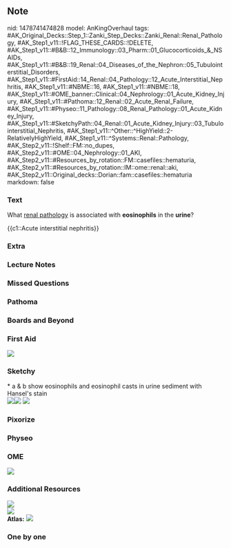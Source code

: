 ## Note
nid: 1478741474828
model: AnKingOverhaul
tags: #AK_Original_Decks::Step_1::Zanki_Step_Decks::Zanki_Renal::Renal_Pathology, #AK_Step1_v11::!FLAG_THESE_CARDS::!DELETE, #AK_Step1_v11::#B&B::12_Immunology::03_Pharm::01_Glucocorticoids_&_NSAIDs, #AK_Step1_v11::#B&B::19_Renal::04_Diseases_of_the_Nephron::05_Tubulointerstitial_Disorders, #AK_Step1_v11::#FirstAid::14_Renal::04_Pathology::12_Acute_Interstitial_Nephritis, #AK_Step1_v11::#NBME::16, #AK_Step1_v11::#NBME::18, #AK_Step1_v11::#OME_banner::Clinical::04_Nephrology::01_Acute_Kidney_Injury, #AK_Step1_v11::#Pathoma::12_Renal::02_Acute_Renal_Failure, #AK_Step1_v11::#Physeo::11_Pathology::08_Renal_Pathology::01_Acute_Kidney_Injury, #AK_Step1_v11::#SketchyPath::04_Renal::01_Acute_Kidney_Injury::03_Tubulointerstitial_Nephritis, #AK_Step1_v11::^Other::^HighYield::2-RelativelyHighYield, #AK_Step1_v11::^Systems::Renal::Pathology, #AK_Step2_v11::!Shelf::FM::no_dupes, #AK_Step2_v11::#OME::04_Nephrology::01_AKI, #AK_Step2_v11::#Resources_by_rotation::FM::casefiles::hematuria, #AK_Step2_v11::#Resources_by_rotation::IM::ome::renal::aki, #AK_Step2_v11::Original_decks::Dorian::fam::casefiles::hematuria
markdown: false

### Text
What <u>renal pathology</u> is associated with <b>eosinophils</b>
in the <b>urine</b>?
<div>
  {{c1::Acute interstitial nephritis}}
</div>

### Extra


### Lecture Notes


### Missed Questions


### Pathoma


### Boards and Beyond


### First Aid
<img src="tmpzpaNV7.png">

### Sketchy
<div>
  * a & b show eosinophils and eosinophil casts in urine sediment
  with Hansel's stain
</div><img src=
"Screen%20Shot%202019-10-31%20at%203.33.59%20PM_1566160514431.png"><img src="Screen%20Shot%202020-05-20%20at%204.04.40%20PM.JPG">
<img src="Screen%20Shot%202019-12-28%20at%206.29.28%20PM.JPG">

### Pixorize


### Physeo


### OME
<div class="ome-widget">
  <a href=
  "https://onlinemeded.org/spa/nephrology/acute-kidney-injury/acquire?ref=anki">
  <img src="_OME_AnkiFlashcards_Lesson_1.png"></a>
</div>

### Additional Resources
<img src="paste-618307786899457.jpg" class="resizer">
<div><img src="paste-3679425468039171.jpg" class=
"resizer"></div><b>Atlas:</b> <img src="tmp7zCBYb.png" class=
"resizer">

### One by one

